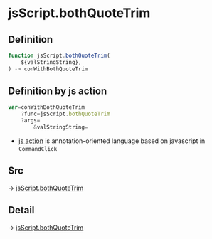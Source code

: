 # jsScript.bothQuoteTrim

## Definition

```js.js
function jsScript.bothQuoteTrim(
	${valStringString},
) -> conWithBothQuoteTrim
```


## Definition by js action

```js.js
var=conWithBothQuoteTrim
	?func=jsScript.bothQuoteTrim
	?args=
		&valStringString=
```

- [js action](#) is annotation-oriented language based on javascript in `CommandClick`

## Src

-> [jsScript.bothQuoteTrim](https://github.com/puutaro/CommandClick/blob/master/app/src/main/java/com/puutaro/commandclick/fragment_lib/terminal_fragment/js_interface/edit/JsScript.kt#L172)

## Detail

-> [jsScript.bothQuoteTrim](https://github.com/puutaro/CommandClick/blob/master/md/developer/js_interface/details/edit/JsScript/bothQuoteTrim.md)
